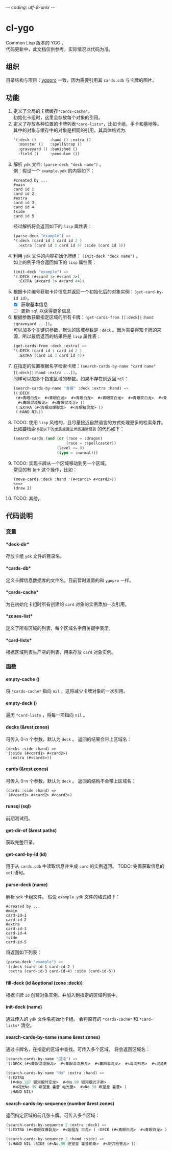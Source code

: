 -*- coding: utf-8-unix -*-
# cl-ygo
Common Lisp 版本的 YGO 。 \
代码更新中，此文档仅供参考，实际情况以代码为准。

## 组织
目录结构与项目：[ygopro](https://github.com/Fluorohydride/ygopro) 一致，因为需要引用其 `cards.cdb` 与卡牌的图片。

## 功能
1. 定义了全局的卡牌缓存`*cards-cache*`。\
   初始化卡组时，这里会存放每个对象的引用。
2. 定义了存放各种位置的卡牌列表`*card-lists*`，比如卡组、手卡和墓地等。 \
   其中的对象与缓存中的对象是相同的引用。其具体格式为:
   ```commonlisp
   '(:deck ()      :hand () :extra ()
     :monster ()   :spell&trap ()
     :graveyard () :banished ()
     :field ()     :pendulum ())
   ```
3. 解析 `ydk` 文件: `(parse-deck "deck name")` 。 \
   例：假设一个 `example.ydk` 的内容如下：
   ```text
   #created by ...
   #main
   card id 1
   card id 2
   #extra
   card id 3
   card id 4
   !side
   card id 5
   ```
   经过解析将会返回如下的 `lisp` 属性表：
   ```commonlisp
   (parse-deck "example") =>
   '(:deck (card id 1 card id 2 )
     :extra (card id 3 card id 4) :side (card id 5))
   ```
4. 利用 `ydk` 文件的内容初始化牌组： `(init-deck "deck name")` 。 \
   如上的例子将会返回如下的 `lisp` 属性表：
   ```commonlisp
   (init-deck "example") =>
   '(:DECK (#<card 1> #<card 2>)
     :EXTRA (#<card 3> #<card 4>))
   ```
5. 根据卡片编号获取卡片信息并返回一个初始化后的对象实例：`(get-card-by-id id)`。
   - [x] 获取基本信息
   - [ ] 更新 `sql` 以获得更多信息
6. 根据参数获取指定区域的所有卡牌：`(get-cards-from [[:deck]|:hand :graveyard ...])`。 \
   可以加多个关键词参数，默认的区域参数是 `:deck` 。因为需要得知卡牌的来源，所以最后返回的结果将是 `lisp` 属性表：
   ```commonlisp
   (get-cards-from :deck :extra) =>
   '(:DECK (card id 1 card id 2 )
     :EXTRA (card id 3 card id 4))
   ```
7. 在指定的位置根据名字检索卡牌：`(search-cards-by-name "card name" [[:deck]|:hand :extra ...])`。 \
   同样可以加多个指定区域的参数。如果不存在则返回 `nil`：
   ```commonlisp
   (search-cards-by-name "青眼" :deck :extra :hand) =>
   ((:DECK
    (#<青眼白龙>  #<青眼白龙>  #<青眼白龙>  #<青眼亚白龙>  #<青眼亚白龙>  #<青眼亚白龙>  #<青眼混沌极龙>
     #<青眼混沌极龙>  #<青眼混沌龙> ))
    (:EXTRA (#<青眼双爆裂龙>  #<青眼精灵龙> ))
	(:HAND NIL))
   ```
8. TODO: 使用 `lisp` 风格的，且尽量接近自然语言的方式处理更多的检索条件。\
   比如要检索 `8星以下的龙族或魔法师族通常怪兽` 的代码如下：
   ```commonlisp
   (search-cards (and (or (race = :dragon)
                          (race = :spellcaster))
                      (level <= 8)
                      (type = :normal)))
   ```
9. TODO: 实现卡牌从一个区域移动到另一个区域。 \
   常见的有 `抽卡` 这个操作，比如：
   ```commomlisp
   (move-cards :deck :hand '(#<card1> #<card2>))
   <==>
   (draw 2)
   ```
10. TODO: 其他。

## 代码说明
### 变量
#### \*deck-dir\*
存放卡组 `ydk` 文件的目录名。

#### \*cards-db\*
定义卡牌信息数据库的文件名。目前暂时设置的和 `ygopro` 一样。

#### \*cards-cache\*
为在初始化卡组时所有创建的 `card` 对象的实例添加一次引用。

#### \*zones-list\*
定义了所有区域的列表，每个区域名字用关键字表示。

#### \*card-lists\*
根据区域列表生产空的列表，用来存放 `card` 对象实例。

### 函数
#### empty-cache ()
将 `*cards-cache*` 指向 `nil` ，这将减少卡牌对象的一次引用。

#### empty-deck ()
遍历 `*card-lists` ，将每一项指向 `nil` 。

#### decks (&rest zones)
可传入 0-n 个参数，默认为 `deck` 。
返回的结果会带上区域名：
```commomlisp
(decks :side :hand) =>
'(:side (#<card1> #<card2>)
  :extra (#<card3>))
```

#### cards (&rest zones)
可传入 0-n 个参数，默认为 `deck` 。
返回的结构不会带上区域名：
```commomlisp
(cards :side :hand) =>
'(#<card1> #<card2> #<card3>)
```

#### runsql (sql)
前期测试用。

#### get-dir-of (&rest paths)
获取完整目录。

#### get-card-by-id (id)
用于从 `cards.cdb` 中读取信息并生成 `card` 的实例返回。
TODO: 完善获取信息的 `sql` 语句。

#### parse-deck (name)
解析 `ydk` 卡组文件。
假设 `example.ydk` 文件的格式如下：
```text
#created by ...
#main
card-id-1
card-id-2
#extra
card-id-3
card-id-4
!side
card-id-5
```
将返回如下列表：
```commonlisp
(parse-deck "example") =>
'(:deck (card-id-1 card-id-2 )
 :extra (card-id-3 card-id-4) :side (card-id-5))
```

#### fill-deck (id &optional (zone :deck))
根据卡牌 `id` 创建对象实例，并加入到指定的区域列表中。

#### init-deck (name)
通过传入的 `ydk` 文件名初始化卡组。
会将原有的 `*cards-cache*` 和 `*card-lists*` 清空。

#### search-cards-by-name (name &rest zones)
通过卡牌名，在指定的区域中查找。可传入多个区域。
将会返回区域名：
```commonlisp
(search-cards-by-name "混沌") =>
'(:DECK (#<青眼混沌极龙>  #<青眼混沌极龙>  #<青眼混沌龙>  #<混沌形态>  #<混沌形态> ))

(search-cards-by-name "No" :extra :hand) =>
'(:EXTRA
  (#<No.107 银河眼时空龙>  #<No.90 银河眼光子卿>
   #<闪光No.39 希望皇 霍普·电光皇>  #<No.39 希望皇 霍普> )
  :HAND NIL)
```

#### search-cards-by-sequence (number &rest zones)
返回指定区域的前几张卡牌。可传入多个区域：
```commonlisp
(search-cards-by-sequence 2 :extra :deck) =>
'(:EXTRA (#<青眼双爆裂龙>  #<始祖龙 古龙> ) :DECK (#<青眼白龙>  #<青眼白龙> ))

(search-cards-by-sequence 2 :hand :side) =>
'(:HAND NIL :SIDE (#<No.98 绝望皇 霍普勒斯>  #<刺刀枪管龙> ))
```
